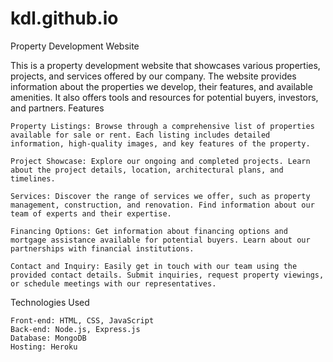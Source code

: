 # kdl.github.io
Property Development Website

This is a property development website that showcases various properties, projects, and services offered by our company. The website provides information about the properties we develop, their features, and available amenities. It also offers tools and resources for potential buyers, investors, and partners.
Features

    Property Listings: Browse through a comprehensive list of properties available for sale or rent. Each listing includes detailed information, high-quality images, and key features of the property.

    Project Showcase: Explore our ongoing and completed projects. Learn about the project details, location, architectural plans, and timelines.

    Services: Discover the range of services we offer, such as property management, construction, and renovation. Find information about our team of experts and their expertise.

    Financing Options: Get information about financing options and mortgage assistance available for potential buyers. Learn about our partnerships with financial institutions.

    Contact and Inquiry: Easily get in touch with our team using the provided contact details. Submit inquiries, request property viewings, or schedule meetings with our representatives.

Technologies Used

    Front-end: HTML, CSS, JavaScript
    Back-end: Node.js, Express.js
    Database: MongoDB
    Hosting: Heroku
